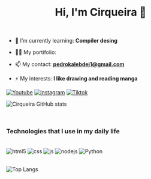 <h1 align="center">Hi, I'm Cirqueira 🧐</h1>
<br>

- 🌱 I’m currently learning: **Compiler desing**

- 👨‍💻 My portifolio: 

- 📫 My contact: **pedrokalebdej1@gmail.com**

- ⚡ My interests: **I like drawing and reading manga**

[![Youtube](https://img.shields.io/badge/YouTube-FF0000?style=for-the-badge&logo=youtube&logoColor=white)](https://www.youtube.com/@cirqueiradev)
[![Instagram](https://img.shields.io/badge/Instagram-E4405F?style=for-the-badge&logo=instagram&logoColor=white)](https://www.instagram.com/cirqueira.7/)
[![Tiktok](	https://img.shields.io/badge/TikTok-000000?style=for-the-badge&logo=tiktok&logoColor=white)](https://tiktok.com/@cirqueiradev)

![Cirqueira GitHub stats](https://github-readme-stats.vercel.app/api?username=CirqueiraDev&show_icons=true&theme=radical)

<br>
<h3>Technologies that I use in my daily life</h3>
<br>
<div style="display: inline_block">
  <img align="center" alt="html5" src="https://img.shields.io/badge/HTML-E34F26?style=for-the-badge&logo=html5&logoColor=white" />
  <img align="center" alt="css" src="https://img.shields.io/badge/CSS3-1572B6?style=for-the-badge&logo=css&logoColor=white" />
  <img align="center" alt="js" src="https://img.shields.io/badge/JavaScript-F7DF1E?style=for-the-badge&logo=javascript&logoColor=black" />
  <img align="center" alt="nodejs" src="https://img.shields.io/badge/Node.js-43853D?style=for-the-badge&logo=node.js&logoColor=white" />
  <img align="center" alt="Python" src="https://img.shields.io/badge/Python-14354C?style=for-the-badge&logo=python&logoColor=white" />
</div>
<br>

![Top Langs](https://github-readme-stats.vercel.app/api/top-langs/?username=CirqueiraDev&hide_progress=true)
